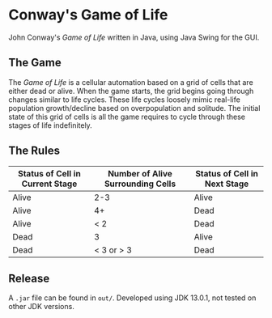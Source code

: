 # Conway's Game of Life
John Conway's *Game of Life* written in Java, using Java Swing for the GUI.

## The Game
The *Game of Life* is a cellular automation based on a grid of cells that are either dead or alive. When the game starts, the grid begins going through changes similar to life cycles. These life cycles loosely mimic real-life population growth/decline based on overpopulation and solitude. The initial state of this grid of cells is all the game requires to cycle through these stages of life indefinitely. 

## The Rules

|**Status of Cell in Current Stage**|**Number of Alive Surrounding Cells**|**Status of Cell in Next Stage**|
|---|---|---|
|Alive|2-3|Alive|
|Alive|4+|Dead|
|Alive|< 2|Dead|
|Dead|3|Alive|
|Dead|< 3 or > 3|Dead|

## Release
A `.jar` file can be found in `out/`.
Developed using JDK 13.0.1, not tested on other JDK versions.

